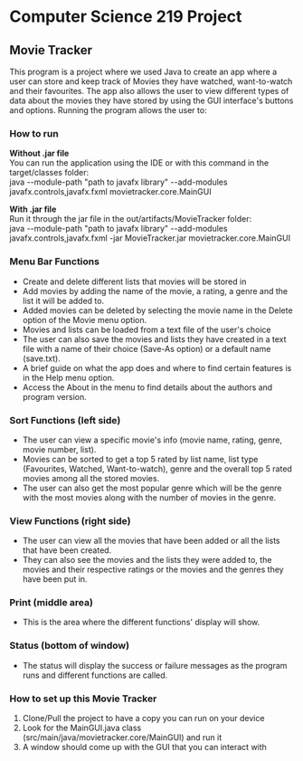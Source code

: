 # Computer Science 219 Project

## Movie Tracker
This program is a project where we used Java to create an app where a user can store and keep track of Movies they have watched, want-to-watch and their favourites. The app also allows the user to view different types of data about the movies they have stored by using the GUI interface's buttons and options. Running the program allows the user to:

### How to run
**Without .jar file** <br>
You can run the application using the IDE or with this command in the target/classes folder: <br>
java --module-path "path to javafx library" --add-modules javafx.controls,javafx.fxml movietracker.core.MainGUI

**With .jar file** <br>
Run it through the jar file in the out/artifacts/MovieTracker folder: <br>
java --module-path "path to javafx library" --add-modules javafx.controls,javafx.fxml -jar MovieTracker.jar movietracker.core.MainGUI



### Menu Bar Functions
* Create and delete different lists that movies will be stored in
* Add movies by adding the name of the movie, a rating, a genre and the list it will be added to.
* Added movies can be deleted by selecting the movie name in the Delete option of the Movie menu option.
* Movies and lists can be loaded from a text file of the user's choice
* The user can also save the movies and lists they have created in a text file with a name of their choice (Save-As option) or a default name (save.txt).
* A brief guide on what the app does and where to find certain features is in the Help menu option.
* Access the About in the menu to find details about the authors and program version.

### Sort Functions (left side) 
* The user can view a specific movie's info (movie name, rating, genre, movie number, list).
* Movies can be sorted to get a top 5 rated by list name, list type (Favourites, Watched, Want-to-watch), genre and the overall top 5 rated movies among all the stored movies.
* The user can also get the most popular genre which will be the genre with the most movies along with the number of movies in the genre.

### View Functions (right side)
* The user can view all the movies that have been added or all the lists that have been created.
* They can also see the movies and the lists they were added to, the movies and their respective ratings or the movies and the genres they have been put in.

### Print (middle area)
* This is the area where the different functions' display will show.

### Status (bottom of window)
* The status will display the success or failure messages as the program runs and different functions are called.

### How to set up this Movie Tracker
1. Clone/Pull the project to have a copy you can run on your device
2. Look for the MainGUI.java class (src/main/java/movietracker.core/MainGUI) and run it
3. A window should come up with the GUI that you can interact with
